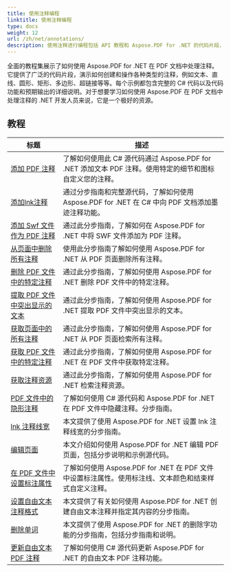 ```yaml
---
title: 使用注释编程
linktitle: 使用注释编程
type: docs
weight: 12
url: /zh/net/annotations/
description: 使用注释进行编程包括 API 教程和 Aspose.PDF for .NET 的代码片段，其中包括添加注释、删除注释、获取注释信息等等。
---
```

全面的教程集展示了如何使用 Aspose.PDF for .NET 在 PDF 文档中处理注释。它提供了广泛的代码片段，演示如何创建和操作各种类型的注释，例如文本、直线、圆形、矩形、多边形、超链接等等。每个示例都包含完整的 C# 代码以及代码功能和预期输出的详细说明。对于想要学习如何使用 Aspose.PDF 在 PDF 文档中处理注释的 .NET 开发人员来说，它是一个极好的资源。

## 教程
| 标题 | 描述 |
| --- | --- | 
| [添加 PDF 注释](./addannotation/) | 了解如何使用此 C# 源代码通过 Aspose.PDF for .NET 添加文本 PDF 注释。使用特定的细节和图标自定义您的注释。 |  
| [添加lnk注释](./addlnkannotation/) | 通过分步指南和完整源代码，了解如何使用 Aspose.PDF for .NET 在 C# 中向 PDF 文档添加墨迹注释功能。 |  
| [添加 Swf 文件作为 PDF 注释](./addswffileasannotation/) | 通过此分步指南，了解如何在 Aspose.PDF for .NET 中将 SWF 文件添加为 PDF 注释。 |  
| [从页面中删除所有注释](./deleteallannotationsfrompage/) | 使用此分步指南了解如何使用 Aspose.PDF for .NET 从 PDF 页面删除所有注释。 |  
| [删除 PDF 文件中的特定注释](./deleteparticularannotation/) | 通过此分步指南，了解如何使用 Aspose.PDF for .NET 删除 PDF 文件中的特定注释。 |  
| [提取 PDF 文件中突出显示的文本](./extracthighlightedtext/) | 通过此分步指南，了解如何使用 Aspose.PDF for .NET 提取 PDF 文件中突出显示的文本。 |  
| [获取页面中的所有注释](./getallannotationsfrompage/) | 通过此分步指南，了解如何使用 Aspose.PDF for .NET 从 PDF 页面检索所有注释。 |  
| [获取 PDF 文件中的特定注释](./getparticularannotation/) | 通过此分步指南，了解如何使用 Aspose.PDF for .NET 在 PDF 文件中获取特定注释。  |  
| [获取注释资源](./getresourceofannotation/) | 通过此分步指南，了解如何使用 Aspose.PDF for .NET 检索注释资源。  |  
| [PDF 文件中的隐形注释](./invisibleannotation/) | 了解如何使用 C# 源代码和 Aspose.PDF for .NET 在 PDF 文件中隐藏注释。分步指南。 |  
| [lnk 注释线宽](./lnkannotationlinewidth/) | 本文提供了使用 Aspose.PDF for .NET 设置 lnk 注释线宽的分步指南。 |  
| [编辑页面](./redactpage/) | 本文介绍如何使用 Aspose.PDF for .NET 编辑 PDF 页面，包括分步说明和示例源代码。 |  
| [在 PDF 文件中设置标注属性](./setcalloutproperty/) | 了解如何使用 Aspose.PDF for .NET 在 PDF 文件中设置标注属性。使用标注线、文本颜色和结束样式自定义注释。 |  
| [设置自由文本注释格式](./setfreetextannotationformatting/) | 本文提供了有关如何使用 Aspose.PDF for .NET 创建自由文本注释并指定其内容的分步指南。 |  
| [删除单词](./strikeoutwords/) | 本文提供了使用 Aspose.PDF for .NET 的删除字功能的分步指南，包括分步指南和说明。 |  
| [更新自由文本 PDF 注释](./updatefreetextannotation/) | 了解如何使用 C# 源代码更新 Aspose.PDF for .NET 的自由文本 PDF 注释功能。 |  